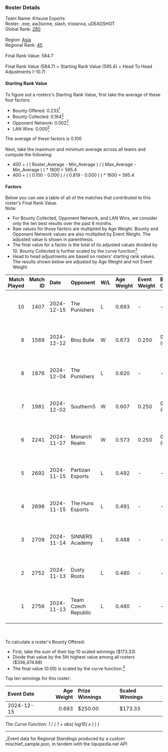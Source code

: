 ### Roster Details<br />
Team Name: Kitsune Esports<br />
Roster: .exe, aw3some, slash, tristanxa, uDEADSHOT<br />
Global Rank: [280](../../standings_global_2025_03_01.md)<br />
<br />
Region: [Asia]( ../../standings_asia_2025_03_01.md)<br />
Regional Rank: [45]( ../../standings_asia_2025_03_01.md)<br />
<br />
Final Rank Value:  584.7<br />
<br />
Final Rank Value (584.7) = Starting Rank Value (595.4) + Head To Head Adjustments (-10.7)<br />

#### Starting Rank Value<br />
To figure out a rosters's Starting Rank Value, first take the average of these four factors:<br />
- Bounty Offered: 0.233[<sup>1</sup>](#table2)
- Bounty Collected: 0.164[<sup>2</sup>](#table1)
- Opponent Network: 0.002[<sup>2</sup>](#table1)
- LAN Wins: 0.000[<sup>2</sup>](#table1)

The average of these factors is 0.100<br />
<br />
Next, take the maximum and minimum average across all teams and compute the following:<br />
- 400 + ( ( Roster_Average - Min_Average ) / ( Max_Average - Min_Average ) ) * 1600 = 595.4
- 400 + ( ( 0.100 - 0.000 ) / ( 0.819 - 0.000 ) ) * 1600 = 595.4


#### Factors<br />
Below you can see a table of all of the matches that contributed to this roster's Final Rank Value.<br />
Note:<br />

- For Bounty Collected, Opponent Network, and LAN Wins, we consider only the ten best results over the past 6 months.
- Raw values for those factors are multiplied by Age Weight. Bounty and Opponent Network values are also multiplied by Event Weight. The adjusted value is shown in parenthesis.
- The final value for a factor is the total of its adjusted values divided by 10. Bounty Collected is further scaled by the curve function[<sup>3</sup>](#curveFunction)
- Head to head adjustments are based on rosters' starting rank values. The results shown below are adjusted by Age Weight and not Event Weight
<span id="table1"></span><br />


| Match Played | Match ID | Date       | Opponent            | W/L | Age Weight | Event Weight | Bounty Collected | Opponent Network | LAN Wins  | H2H Adj. | Roster                                     |
| -: | -: | :- | :- | :- | :- | :- | :- | :- | :- | -: | :- |
|           10 |     1407 | 2024-12-15 | The Punishers       | L   | 0.693      | -            | -                | -                | -         |    -8.04 | .exe, aw3some, slash, tristanxa, uDEADSHOT |
|            9 |     1569 | 2024-12-12 | Blou Bulle          | W   | 0.673      | 0.250        | 0.000 (0.000)    | 0.103 (0.017)    | 0 (0.000) |    10.77 | .exe, aw3some, slash, tristanxa, uDEADSHOT |
|            8 |     1876 | 2024-12-04 | The Punishers       | L   | 0.620      | -            | -                | -                | -         |    -7.31 | .exe, aw3some, slash, tristanxa, uDEADSHOT |
|            7 |     1981 | 2024-12-02 | Southern5           | W   | 0.607      | 0.250        | 0.000 (0.000)    | 0.035 (0.005)    | 0 (0.000) |     7.40 | .exe, aw3some, slash, tristanxa, uDEADSHOT |
|            6 |     2241 | 2024-11-27 | Monarch Realm       | W   | 0.573      | 0.250        | 0.000 (0.000)    | 0.000 (0.000)    | 0 (0.000) |     4.83 | .exe, aw3some, slash, tristanxa, uDEADSHOT |
|            5 |     2692 | 2024-11-15 | Partizan Esports    | L   | 0.492      | -            | -                | -                | -         |    -0.94 | .exe, aw3some, slash, tristanxa, uDEADSHOT |
|            4 |     2698 | 2024-11-15 | The Huns Esports    | L   | 0.491      | -            | -                | -                | -         |    -1.14 | .exe, aw3some, slash, tristanxa, uDEADSHOT |
|            3 |     2709 | 2024-11-14 | SINNERS Academy     | L   | 0.488      | -            | -                | -                | -         |    -4.98 | .exe, aw3some, slash, tristanxa, uDEADSHOT |
|            2 |     2752 | 2024-11-13 | Dusty Roots         | L   | 0.480      | -            | -                | -                | -         |    -4.24 | .exe, aw3some, slash, tristanxa, uDEADSHOT |
|            1 |     2756 | 2024-11-13 | Team Czech Republic | L   | 0.480      | -            | -                | -                | -         |    -7.09 | .exe, aw3some, slash, tristanxa, uDEADSHOT |

<br />
<span id="table2"></span><br />
To calculate a roster's Bounty Offered:<br />

- First, take the sum of their top 10 scaled winnings ($173.33)
- Divide that value by the 5th highest value among all rosters ($336,474.68)
- The final value (0.00) is scaled by the curve function.[<sup>3</sup>](#curveFunction)

Top ten winnings for this roster:<br />

| Event Date | Age Weight | Prize Winnings | Scaled Winnings |
| :- | -: | :- | :- |
| 2024-12-15 |      0.693 | $250.00        | $173.33         |


<span id="curveFunction"></span>_The Curve Function: 1 / ( 1 + abs( log10( x ) ) )_<br />

---
_Event data for Regional Standings produced by a custom mischief_sample.json, in tandem with the liquipedia.net API<br />
